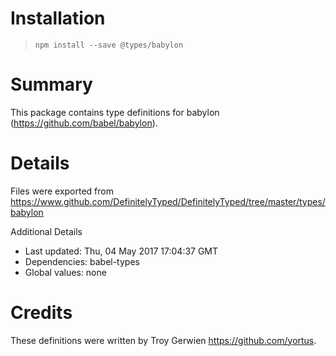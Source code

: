 # Installation
> `npm install --save @types/babylon`

# Summary
This package contains type definitions for babylon (https://github.com/babel/babylon).

# Details
Files were exported from https://www.github.com/DefinitelyTyped/DefinitelyTyped/tree/master/types/babylon

Additional Details
 * Last updated: Thu, 04 May 2017 17:04:37 GMT
 * Dependencies: babel-types
 * Global values: none

# Credits
These definitions were written by Troy Gerwien <https://github.com/yortus>.
